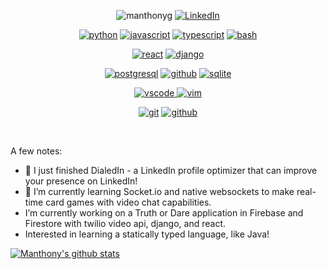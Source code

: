 <p align="center">
 <img src="https://komarev.com/ghpvc/?username=manthonyg" alt="manthonyg" />
 <a href="https://www.linkedin.com/in/michael-grandori/"><img src="https://img.shields.io/badge/LinkedIn--_.svg?style=social&logo=linkedin" alt="LinkedIn"></a>
</p>

<p align="center">
<a href="#"><img src="https://img.shields.io/badge/python-FFFF00.svg?style=for-the-badge&logo=python&logoColor=0768a8&labelColor=ffffff" alt="python"></a>
<a href="#"><img src="https://img.shields.io/badge/JS-f5f542.svg?style=for-the-badge&logo=javascript&logoColor=f5f542&labelColor=ffffff" alt="javascript"></a>
 <a href="#"><img src="https://img.shields.io/badge/TS-green.svg?style=for-the-badge&logo=typescriptt&logoColor=green&labelColor=ffffff" alt="typescript"></a>
<a href="#"><img src="https://img.shields.io/badge/BASH-4a5057.svg?style=for-the-badge&logo=gnu-bash&logoColor=4a5057&labelColor=ffffff" alt="bash"></a>
</p>

<p align="center">					    
<a href="#"><img src="https://img.shields.io/badge/react-61DAFB.svg?style=for-the-badge&logo=react&logoColor=61DAFB&labelColor=ffffff" alt="react"></a>
<a href="#"><img src="https://img.shields.io/badge/django-47474f.svg?style=for-the-badge&logo=django&logoColor=black&labelColor=ffffff" alt="django"></a>
</p>

<p align="center">
<a href="#"><img src="https://img.shields.io/badge/postgresql-6566ba.svg?style=for-the-badge&logo=postgresql&logoColor=6566ba&labelColor=ffffff" alt="postgresql"></a>
<a href="#"><img src="https://img.shields.io/badge/mongodb-black.svg?style=for-the-badge&logo=mongodb&logoColor=black&labelColor=ffffff" alt="github"></a>
<a href="#"><img src="https://img.shields.io/badge/sqlite-1daede.svg?style=for-the-badge&logo=sqlite&logoColor=1daede&labelColor=ffffff" alt="sqlite"></a>
</p>

<p align="center">
<a href="#">
<img src="https://img.shields.io/badge/vscode-blue.svg?style=for-the-badge&logo=visual-studio-code&labelColor=ffffff&logoColor=blue" alt="vscode">
</a>
<a href="#"><img src="https://img.shields.io/badge/vim-darkgreen.svg?style=for-the-badge&logo=vim&logoColor=darkgreen&labelColor=ffffff" alt="vim"></a>
</p>

<p align="center">
<a href="#"><img src="https://img.shields.io/badge/git-F05032.svg?style=for-the-badge&logo=git&logoColor=F05032&labelColor=ffffff" alt="git"></a>
<a href="#"><img src="https://img.shields.io/badge/github-black.svg?style=for-the-badge&logo=github&logoColor=black&labelColor=ffffff" alt="github"></a>
</p><br>

A few notes:

- 🔭 I just finished DialedIn - a LinkedIn profile optimizer that can improve your presence on LinkedIn!
- 🌱 I’m currently learning Socket.io and native websockets to make real-time card games with video chat capabilities.
- I’m currently working on a Truth or Dare application in Firebase and Firestore with twilio video api, django, and react.
- Interested in learning a statically typed language, like Java!



[![Manthony's github stats](https://github-readme-stats.vercel.app/api?username=manthonyg&show_icons=true&theme=shades-of-purple)](https://github.com/anuraghazra/github-readme-stats)

